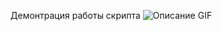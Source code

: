 Демонтрация работы скрипта 
![Описание GIF]([URL_вашего_GIF](https://github.com/Di-Nov/bitrix24_google-API-/blob/master/%D0%91%D0%B8%D1%82%D1%80%D0%B8%D0%BA%D1%8124%20(2).gif))
